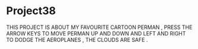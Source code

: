 # Project38
THIS PROJECT IS ABOUT MY FAVOURITE CARTOON PERMAN , PRESS THE ARROW KEYS TO MOVE PERMAN UP AND DOWN AND LEFT AND RIGHT TO DODGE THE AEROPLANES , THE CLOUDS ARE SAFE . 
